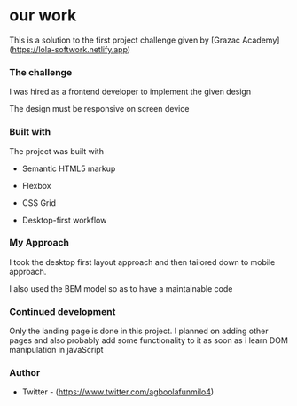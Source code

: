 # our work

This is a solution to the first project challenge given by [Grazac Academy] (https://lola-softwork.netlify.app)

### The challenge

I was hired as a frontend developer to implement the given design

The design must be responsive on screen device

### Built with

The project was built with

- Semantic HTML5 markup

- Flexbox
- CSS Grid
- Desktop-first workflow

### My Approach

I took the desktop first layout approach and then tailored down to mobile approach.

I also used the BEM model so as to have a maintainable code

### Continued development

Only the landing page is done in this project. I planned on adding other pages and also probably add some functionality to it as soon as i learn DOM manipulation in javaScript

### Author

- Twitter - (https://www.twitter.com/agboolafunmilo4)
